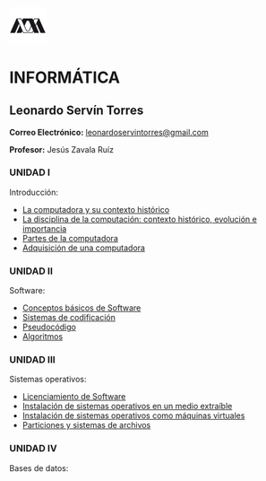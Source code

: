<img src="Images/UAM Logo PNG.png" alt="UAM I" width="13%"/>

# INFORMÁTICA
## Leonardo Servín Torres
**Correo Electrónico:** leonardoservintorres@gmail.com

**Profesor:** Jesús Zavala Ruíz

### UNIDAD I
Introducción:
- [La computadora y su contexto histórico](Tarea1-1.md) 
- [La disciplina de la computación: contexto histórico, evolución e importancia](Tarea1-2.md)
- [Partes de la computadora](Tarea1-3.md)
- [Adquisición de una computadora](Tarea1-4.md)

### UNIDAD II
Software:
- [Conceptos básicos de Software](Tarea2-1.md)
- [Sistemas de codificación](Tarea2-2.md)
- [Pseudocódigo](Tarea2-3.md)
- [Algoritmos](Tarea2-4.md)

### UNIDAD III
Sistemas operativos:
- [Licenciamiento de Software](Tarea3-1.md)
- [Instalación de sistemas operativos en un medio extraíble](Tarea3-2.md)
- [Instalación de sistemas operativos como máquinas virtuales](Tarea3-3.md)
- [Particiones y sistemas de archivos](Tarea3-4.md)

### UNIDAD IV
Bases de datos: 
